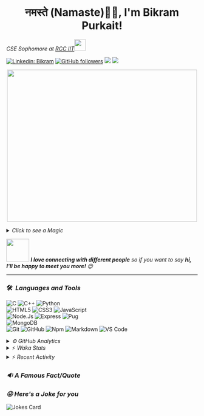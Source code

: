 <h1 align="center">नमस्ते (Namaste)🙏🏻, I'm Bikram Purkait! </h1>

<p><em>CSE Sophomore at <a href="https://www.rcciit.org/">RCC IIT</a><img src="https://media.giphy.com/media/WUlplcMpOCEmTGBtBW/giphy.gif" width="30"> 
</em></p>

[![Linkedin: Bikram](https://img.shields.io/badge/-bikram-blue?style=flat-square&logo=Linkedin&logoColor=white&link=https://www.linkedin.com/in/bikram-purkait-5463861a8/)](https://www.linkedin.com/in/bikram-purkait-5463861a8/)
[![GitHub followers](https://img.shields.io/github/followers/IamBikramPurkait?label=Follow&style=social)](https://github.com/IamBikramPurkait)
![](https://komarev.com/ghpvc/?username=IamBikramPurkait&color=blueviolet&style=flat)
<a href="mailto:bkrmprkt@gmail.com"><img src="https://img.shields.io/badge/-bikram-D14836?style=flat&logo=Gmail&logoColor=white"/></a>

<p align="center">
  <img width="500" height="400" src="https://cdn.dribbble.com/users/1059583/screenshots/4171367/coding-freak.gif">
</p>

<details>
<summary><em>Click to see a Magic</em></summary>

⏳ **Year Progress** { █████████▁▁▁▁▁▁▁▁▁▁▁▁▁▁▁▁▁▁▁▁▁ } 30.98 % as on ⏰ 24-4-2023.

</details>

<img src="https://media.giphy.com/media/LnQjpWaON8nhr21vNW/giphy.gif" width="60"> <em><b>I love connecting with different people</b> so if you want to say <b>hi, I'll be happy to meet you more! </b> 😊</em>

***

### 🛠 &nbsp;<em>Languages and Tools</em>

![C](https://img.shields.io/badge/C-00599C?style=for-the-badge&logo=c&logoColor=white)
![C++](https://img.shields.io/badge/C%2B%2B-00599C?style=for-the-badge&logo=c%2B%2B&logoColor=white)
![Python](http://img.shields.io/badge/-Python-3776AB?style=for-the-badge&logo=python&logoColor=ffffff)
<br>
![HTML5](https://img.shields.io/badge/-HTML5-%23E44D27?style=for-the-badge&logo=html5&logoColor=ffffff)
![CSS3](https://img.shields.io/badge/-CSS3-%231572B6?style=for-the-badge&logo=css3)
![JavaScript](https://img.shields.io/badge/-JavaScript-%23F7DF1C?style=for-the-badge&logo=javascript&logoColor=000000&labelColor=%23F7DF1C&color=%23FFCE5A)
<br>
![Node.Js](https://img.shields.io/badge/-Node.js-%23E44D27?style=for-the-badge&logo=Node.js&logoColor=ffffff)
![Express](https://img.shields.io/badge/-Express-%231572B6?style=for-the-badge&logo=Express)
![Pug](https://img.shields.io/badge/-pug-%23F7DF1C?style=for-the-badge&logo=pug&logoColor=000000&labelColor=%23F7DF1C&color=%23FFCE5A)
<br>
![MongoDB](https://img.shields.io/badge/MongoDB-4EA94B?style=for-the-badge&logo=mongodb&logoColor=white)
<br>
![Git](https://img.shields.io/badge/-Git-%23F05032?style=for-the-badge&logo=git&logoColor=%23ffffff)
![GitHub](https://img.shields.io/badge/-GitHub-181717?style=for-the-badge&logo=github)
![Npm](https://img.shields.io/badge/-npm-CB3837?style=for-the-badge&logo=npm)
![Markdown](https://img.shields.io/badge/Markdown-000000?style=for-the-badge&logo=markdown&logoColor=white)
![VS Code](http://img.shields.io/badge/-VS%20Code-007ACC?style=for-the-badge&logo=visual-studio-code&logoColor=ffffff)
<br>

<details><summary><em>⚙ GitHub Analytics</em></summary>
<br>
<p align="center">
<a href="https://github.com/IamBikramPurkait">

![Bikram's GitHub Stats](https://github-readme-stats.vercel.app/api?username=IamBikramPurkait&theme=chartreuse-dark&show_icons=true&include_all_commits=true&count_private=true)
<img height="180em" src="https://github-readme-stats-eight-theta.vercel.app/api/top-langs/?username=IamBikramPurkait&layout=compact&langs_count=12&theme=chartreuse-dark"/>
[![GitHub Streak](http://github-readme-streak-stats.herokuapp.com?user=IamBikramPurkait&theme=chartreuse-dark)](https://git.io/streak-stats)
</a>
</p>
</details>

<details>
<summary>⚡ <em>Waka Stats</em></summary>

<!--START_SECTION:waka-->
**I'm a Night 🦉** 

```text
🌞 Morning    17 commits     █████░░░░░░░░░░░░░░░░░░░░   19.77% 
🌆 Daytime    14 commits     ████░░░░░░░░░░░░░░░░░░░░░   16.28% 
🌃 Evening    5 commits      █░░░░░░░░░░░░░░░░░░░░░░░░   5.81% 
🌙 Night      50 commits     ██████████████░░░░░░░░░░░   58.14%

```
📅 **I'm Most Productive on Wednesday** 

```text
Monday       5 commits      █░░░░░░░░░░░░░░░░░░░░░░░░   5.81% 
Tuesday      5 commits      █░░░░░░░░░░░░░░░░░░░░░░░░   5.81% 
Wednesday    39 commits     ███████████░░░░░░░░░░░░░░   45.35% 
Thursday     10 commits     ███░░░░░░░░░░░░░░░░░░░░░░   11.63% 
Friday       17 commits     █████░░░░░░░░░░░░░░░░░░░░   19.77% 
Saturday     0 commits      ░░░░░░░░░░░░░░░░░░░░░░░░░   0.0% 
Sunday       10 commits     ███░░░░░░░░░░░░░░░░░░░░░░   11.63%

```


📊 **This Week I Spent My Time On** 

```text
⌚︎ Time Zone: Asia/Kolkata

💬 Programming Languages: 
Python                   7 hrs 6 mins        █████████████████████████   100.0%

💻 Operating System: 
Windows                  7 hrs 6 mins        █████████████████████████   100.0%

```


<!--END_SECTION:waka-->

</details>

<details>
<summary>⚡ <em>Recent Activity</em></summary>

<!--START_SECTION:activity-->
1. 🎉 Merged PR [#2](https://github.com/samaddershouvik/RiverErosion/pull/2) in [samaddershouvik/RiverErosion](https://github.com/samaddershouvik/RiverErosion)
2. 💪 Opened PR [#2](https://github.com/samaddershouvik/RiverErosion/pull/2) in [samaddershouvik/RiverErosion](https://github.com/samaddershouvik/RiverErosion)
3. 🎉 Merged PR [#1](https://github.com/samaddershouvik/RiverErosion/pull/1) in [samaddershouvik/RiverErosion](https://github.com/samaddershouvik/RiverErosion)
4. 💪 Opened PR [#1](https://github.com/samaddershouvik/RiverErosion/pull/1) in [samaddershouvik/RiverErosion](https://github.com/samaddershouvik/RiverErosion)
5. ❗️ Closed issue [#19](https://github.com/IamBikramPurkait/NewsDown-Telegram-Bot/issues/19) in [IamBikramPurkait/NewsDown-Telegram-Bot](https://github.com/IamBikramPurkait/NewsDown-Telegram-Bot)
6. 🎉 Merged PR [#20](https://github.com/IamBikramPurkait/NewsDown-Telegram-Bot/pull/20) in [IamBikramPurkait/NewsDown-Telegram-Bot](https://github.com/IamBikramPurkait/NewsDown-Telegram-Bot)
7. 💪 Opened PR [#20](https://github.com/IamBikramPurkait/NewsDown-Telegram-Bot/pull/20) in [IamBikramPurkait/NewsDown-Telegram-Bot](https://github.com/IamBikramPurkait/NewsDown-Telegram-Bot)
8. ❗️ Opened issue [#19](https://github.com/IamBikramPurkait/NewsDown-Telegram-Bot/issues/19) in [IamBikramPurkait/NewsDown-Telegram-Bot](https://github.com/IamBikramPurkait/NewsDown-Telegram-Bot)
<!--END_SECTION:activity-->

</details>

### <em>🔉 A Famous Fact/Quote</em>
<!--STARTS_HERE_QUOTE_README-->
<!--ENDS_HERE_QUOTE_README-->


### <em>😜 Here's a Joke for you</em>
![Jokes Card](https://readme-jokes.vercel.app/api)


